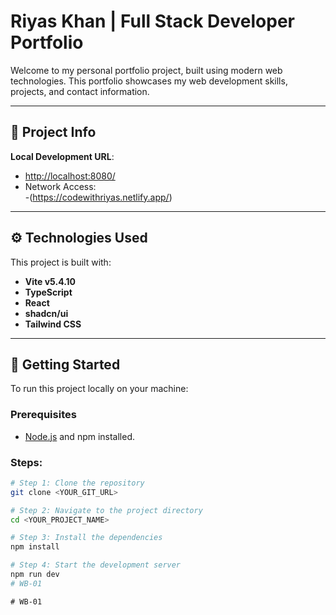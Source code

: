 # Riyas Khan | Full Stack Developer Portfolio

Welcome to my personal portfolio project, built using modern web technologies. This portfolio showcases my web development skills, projects, and contact information.

---

## 📌 Project Info

**Local Development URL**:  
- [http://localhost:8080/](http://localhost:8080/)  
- Network Access:  
  -(https://codewithriyas.netlify.app/)
---

## ⚙️ Technologies Used

This project is built with:

- **Vite v5.4.10**
- **TypeScript**
- **React**
- **shadcn/ui**
- **Tailwind CSS**

---

## 🚀 Getting Started

To run this project locally on your machine:

### Prerequisites
- [Node.js](https://nodejs.org/) and npm installed.

### Steps:
```bash
# Step 1: Clone the repository
git clone <YOUR_GIT_URL>

# Step 2: Navigate to the project directory
cd <YOUR_PROJECT_NAME>

# Step 3: Install the dependencies
npm install

# Step 4: Start the development server
npm run dev
#   W B - 0 1 
 
 #   W B - 0 1 
 
 
